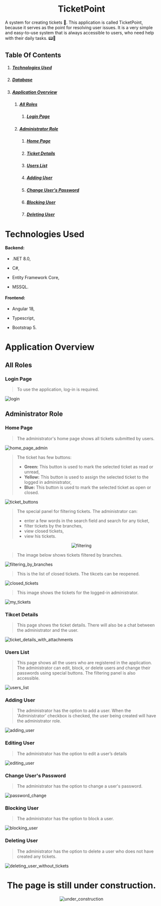 <div align="center">
  
# TicketPoint

</div>

A system for creating tickets 🎫. This application is called TicketPoint, because it serves as the point for resolving user issues. It is a very simple and easy-to-use system that is always accessible to users, who need help with their daily tasks. 📟🎫

## Table Of Contents
1. ##### [Technologies Used](#technologies-used-1)
2. ##### [Database](#database-1)
3. ##### [Application Overview](#application-overview-1)
    1. ##### [All Roles](#all-roles-1)
        1. ##### [Login Page](#login-page-1)
    2. ##### [Administrator Role](#administrator-role-1)
        1. ##### [Home Page](#home-page-1)
        2. ##### [Ticket Details](#tikcet-details)
        3. ##### [Users List](#users-list-1)
        4. ##### [Adding User](#adding-user-1)
        5. ##### [Change User's Password](#change-users-password-1)
        6. ##### [Blocking User](#blocking-user-1)
        7. ##### [Deleting User](#deleting-user-1)
   
# Technologies Used
#### Backend:
- .NET 8.0,
  
- C#,
  
- Entity Framework Core,
  
- MSSQL.
  
#### Frontend:
- Angular 18,
  
- Typescript,
  
- Bootstrap 5.

# Application Overview

## All Roles

### Login Page
> To use the application, log-in is required.
<img src="/TicketPoint_Photos/login.png" alt="login">

## Administrator Role
### Home Page
> The administrator's home page shows all tickets submitted by users. 
<img src="/TicketPoint_Photos/home_page_admin.png" alt="home_page_admin">

> The ticket has few buttons:
> - **Green:** This button is used to mark the selected ticket as read or unread,
> - **Yellow:** This button is used to assign the selected ticket to the logged in administrator,
> - **Blue:** This button is used to mark the selected ticket as open or closed.
<img src="/TicketPoint_Photos/ticket_buttons.png" alt="ticket_buttons">

> The special panel for filtering tickets. The administrator can:
> - enter a few words in the search field and search for any ticket,
> - filter tickets by the branches,
> - view closed tickets,
> - view his tickets.
<div align="center">
<img src="/TicketPoint_Photos/filtering.png" alt="filtering">
</div>

> The image below shows tickets filtered by branches.
<img src="/TicketPoint_Photos/filtering_by_branches.png" alt="filtering_by_branches">

> This is the list of closed tickets. The tikcets can be reopened.
<img src="/TicketPoint_Photos/closed_tickets.png" alt="closed_tickets">

> This image shows the tickets for the logged-in administrator.
<img src="/TicketPoint_Photos/my_tickets.png" alt="my_tickets">

### Tikcet Details
> This page shows the ticket details. There will also be a chat between the administrator and the user.
<img src="/TicketPoint_Photos/ticket_details_with_attachments.png" alt="ticket_details_with_attachments">

### Users List
> This page shows all the users who are registered in the application. The administrator can edit, block, or delete users and change their passwords using special buttons. The filtering panel is also accessible.
<img src="/TicketPoint_Photos/users_list.png" alt="users_list">

### Adding User
> The administrator has the option to add a user. When the 'Administrator' checkbox is checked, the user being created will have the administrator role.
<img src="/TicketPoint_Photos/adding_user.png" alt="adding_user">

### Editing User
> The administrator has the option to edit a user’s details
<img src="/TicketPoint_Photos/editing_user.png" alt="editing_user">

### Change User's Password
> The administrator has the option to change a user's password.
<img src="/TicketPoint_Photos/password_change.png" alt="password_change">

### Blocking User
> The administrator has the option to block a user.
<img src="/TicketPoint_Photos/blocking_user.png" alt="blocking_user">

### Deleting User
> The administrator has the option to delete a user who does not have created any tickets.
<img src="/TicketPoint_Photos/deleting_user_without_tickets.png" alt="deleting_user_without_tickets">









<div align="center">
  
  # The page is still under construction.
  
  <img src="under_construction.png" alt="under_construction">
  
</div>


